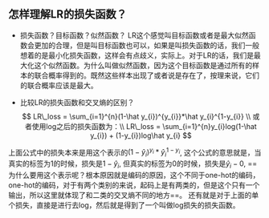## 怎样理解LR的损失函数？

* 损失函数？目标函数？似然函数？
  LR这个感觉叫目标函数或者是最大似然函数会更加的合理，但是叫目标函数也可以，如果是叫损失函数的话，我们一般想着的是最小化损失函数，这样会有点歧义，实际上。对于LR的话，我们是最大化这个似然函数。为什么叫做似然函数，因为这个目标函数是通过所有的样本的联合概率得到的。既然这些样本出现了或者说是存在了，按理来说，它们的联合概率应该是最大。

* 比较LR的损失函数和交叉熵的区别？
  $$
  LR\_loss = \sum_{i=1}^{n}(1-\hat y_{i})^{y_{i}}*\hat y_{i}^{1-y_{i}} \\
  或者使用log之后的损失函数为：\\
  LR\_loss = \sum_{i=1}^{n}y_{i}log(1-\hat y_{i}) + (1-y_{i})log\hat y_{i}
  $$
  

上面公式中的损失本来是用这个表示的$(1-\hat y_{i})^{y_{i}}*\hat y_{i}^{1-y_{i}}$, 这个公式的意思就是，当真实的标签为1的时候，损失是$1-\hat y_{i}$, 但真实的标签为0的时候，损失是$\hat y_{i}-0$, ==为什么要用这个表示呢？根本原因就是编码的原因，这个不同于one-hot的编码，one-hot的编码，对于有两个类别的来说，起码上是有两类的，但是这个只有一个输出，所以这里就体现了和二类的交叉熵不同的地方==。
		还有就是对于上面的单个损失，直接是进行去log，然后就是得到了一个叫做log损失的损失函数。 